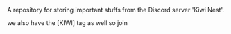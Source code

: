 A repository for storing important stuffs from the Discord server 'Kiwi Nest'.

we also have the [KIWI] tag as well so join
